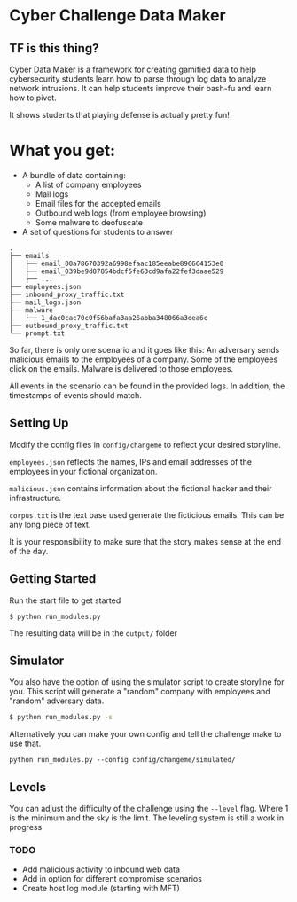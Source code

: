# Cyber Challenge Data Maker

## TF is this thing?

Cyber Data Maker is a framework for creating gamified data to help cybersecurity students learn
how to parse through log data to analyze network intrusions. It can help students improve their bash-fu and learn how to pivot.

It shows students that playing defense is actually pretty fun!

# What you get:

* A bundle of data containing:
  * A list of company employees
  * Mail logs
  * Email files for the accepted emails
  * Outbound web logs (from employee browsing)
  * Some malware to deofuscate
* A set of questions for students to answer

```simeonkakpovi@urpwned-com:~/Documents/cyber/Dev/challenge_maker/output$ tree
.
├── emails
│   ├── email_00a78670392a6998efaac185eeabe896664153e0
│   ├── email_039be9d87854bdcf5fe63cd9afa22fef3daae529
│   ├── ...
├── employees.json
├── inbound_proxy_traffic.txt
├── mail_logs.json
├── malware
│   └── 1_dac0cac70c0f56bafa3aa26abba348066a3dea6c
├── outbound_proxy_traffic.txt
└── prompt.txt
```


So far, there is only one scenario and it goes like this:
An adversary sends malicious emails to the employees of a company. Some of the employees click on the emails. Malware is delivered to those employees. 

All events in the scenario can be found in the provided logs. In addition, the timestamps of events should match.



## Setting Up

Modify the config files in `config/changeme` to reflect your desired storyline. 

`employees.json` reflects the names, IPs and email addresses of the employees in your fictional organization.

`malicious.json` contains information about the fictional hacker and their infrastructure. 

`corpus.txt` is the text base used generate the ficticious emails. This can be any long piece of text. 

It is your responsibility to make sure that the story makes sense at the end of the day. 


## Getting Started

Run the start file to get started

```
$ python run_modules.py
```

The resulting data will be in the `output/` folder

## Simulator

You also have the option of using the simulator script to create storyline for you.
This script will generate a "random" company with employees and "random" adversary data.
```bash
$ python run_modules.py -s
```

Alternatively you can make your own config and tell the challenge make to use that.
```
python run_modules.py --config config/changeme/simulated/
```
## Levels

You can adjust the difficulty of the challenge using the `--level` flag. Where 1 is the minimum and the sky is the limit. The leveling system is still a work in progress


### TODO

* Add malicious activity to inbound web data
* Add in option for different compromise scenarios
* Create host log module (starting with MFT)
